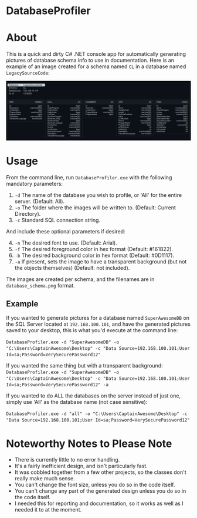 # DatabaseProfiler

# About
This is a quick and dirty C# .NET console app for automatically generating pictures of database schema info to use in documentation. 
Here is an example of an image created for a schema named `CL` in a database named `LegacySourceCode`:

<p align="center">
    <img align="center" src="./LegacySourceCode_CL.png">
</p>

# Usage
From the command line, run `DatabaseProfiler.exe` with the following mandatory parameters:

1.  `-d` The name of the database you wish to profile, or 'All' for the entire server. (Default: All).
2.  `-o` The folder where the images will be written to. (Default: Current Directory).
3.  `-c` Standard SQL connection string.

And include these optional parameters if desired:

4.  `-n` The desired font to use. (Default: Arial).
5.  `-f` The desired foreground color in hex format (Default: #161B22).
6.  `-b` The desired background color in hex format (Default: #0D1117).
7.  `-a` If present, sets the image to have a transparent background (but not the objects themselves) (Default: not included).

The images are created per schema, and the filenames are in `database_schema.png` format.
## Example
If you wanted to generate pictures for a database named `SuperAwesomeDB` on the SQL Server located at `192.168.100.101`,
and have the generated pictures saved to your desktop, this is what you'd execute at the command line:

`DatabaseProfiler.exe -d "SuperAwesomeDB" -o "C:\Users\CaptainAwesome\Desktop" -c "Data Source=192.168.100.101;User Id=sa;Password=VerySecurePassword12"`

If you wanted the same thing but with a transparent background:
`DatabaseProfiler.exe -d "SuperAwesomeDB" -o "C:\Users\CaptainAwesome\Desktop" -c "Data Source=192.168.100.101;User Id=sa;Password=VerySecurePassword12" -a`

If you wanted to do ALL the databases on the server instead of just one, simply use 'All' as the database name (not case sensitive):

`DatabaseProfiler.exe -d "all" -o "C:\Users\CaptainAwesome\Desktop" -c "Data Source=192.168.100.101;User Id=sa;Password=VerySecurePassword12"`

# Noteworthy Notes to Please Note

 - There is currently little to no error handling. 
 - It's a fairly inefficient design, and isn't particularly fast.
 - It was cobbled together from a few other projects, so the classes don't really make much sense.
 - You can't change the font size, unless you do so in the code itself.
 - You can't change any part of the generated design unless you do so in the code itself.
 - I needed this for reporting and documentation, so it works as well as I needed it to at the moment.